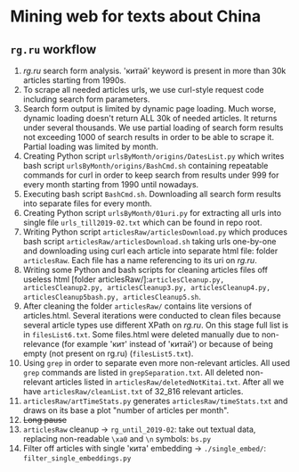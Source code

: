 # Mining web for texts about China

## `rg.ru` workflow
1. *rg.ru* search form analysis. 'китай' keyword is present in more than 30k articles starting from 1990s.
1. To scrape all needed articles urls, we use curl-style request code including search form parameters.
1. Search form output is limited by dynamic page loading. Much worse, dynamic loading doesn't return ALL 30k of needed articles. It returns under several thousands. We use partial loading of search form results not exceeding 1000 of search results in order to be able to scrape it. Partial loading was limited by month.
1. Creating Python script `urlsByMonth/origins/DatesList.py` which writes bash script `urlsByMonth/origins/BashCmd.sh` containing repeatable commands for curl in order to keep search from results under 999 for every month starting from 1990 until nowadays.
1. Executing bash script `BashCmd.sh`. Downloading all search form results into separate files for every month.
1. Creating Python script `urlsByMonth/01uri.py` for extracting all urls into single file `urls_till2019-02.txt` which can be found in repo root.
1. Writing Python script `articlesRaw/articlesDownload.py` which produces bash script `articlesRaw/articlesDownload.sh` taking urls one-by-one and downloading using curl each article into separate html file: folder `articlesRaw`. Each file has a name referencing to its uri on *rg.ru*.
1. Writing some Python and bash scripts for cleaning articles files off useless html [folder articlesRaw/]:`articlesCleanup.py, articlesCleanup2.py, articlesCleanup3.py, articlesCleanup4.py, articlesCleanup5bash.py, articlesCleanup5.sh`.
1. After cleaning the folder `articlesRaw/` contains lite versions of articles.html. Several iterations were conducted to clean files because several article types use different XPath on *rg.ru*. On this stage full list is in `filesList6.txt`. Some files.html were deleted manually due to non-relevance (for example 'кит' instead of 'китай') or because of being empty (not present on rg.ru) (`filesList5.txt`).
1. Using `grep` in order to separate even more non-relevant articles. All used `grep` commands are listed in `grepSeparation.txt`. All deleted non-relevant articles listed in `articlesRaw/deletedNotKitai.txt`. After all we have `articlesRaw/cleanList.txt` of 32_816 relevant articles.
1. `articlesRaw/artTimeStats.py` generates `articlesRaw/timeStats.txt` and draws on its base a plot "number of articles per month".
1. ~~Long pause~~
1. `articlesRaw` cleanup -> `rg_until_2019-02`: take out textual data, replacing non-readable `\xa0` and `\n` symbols: `bs.py`
1. Filter off articles with single 'кита' embedding -> `./single_embed/`: `filter_single_embeddings.py`